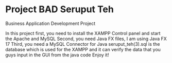 # Project BAD Seruput Teh
 Business Application Development Project

In this project first, you need to install the XAMPP Control panel and start the Apache and MySQL
Second, you need Java FX files, I am using Java FX 17
Third, you need a MySQL Connector for Java
seruput_teh(3).sql is the database which is used for the XAMPP and 
it can verify the data that you guys input in the GUI from the java code
Enjoy it!
